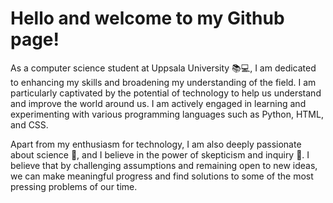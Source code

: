 # Hello and welcome to my Github page!

As a computer science student at Uppsala University 📚💻, I am dedicated to enhancing my skills and broadening my understanding of the field. I am particularly captivated by the potential of technology to help us understand and improve the world around us. I am actively engaged in learning and experimenting with various programming languages such as Python, HTML, and CSS.

Apart from my enthusiasm for technology, I am also deeply passionate about science 🔬, and I believe in the power of skepticism and inquiry 🤔. I believe that by challenging assumptions and remaining open to new ideas, we can make meaningful progress and find solutions to some of the most pressing problems of our time.
